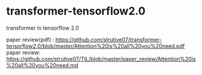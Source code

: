 # transformer-tensorflow2.0
transformer in tensorflow 2.0

paper review(pdf) : https://github.com/strutive07/transformer-tensorflow2.0/blob/master/Attention%20is%20all%20you%20need.pdf
paper review: https://github.com/strutive07/TIL/blob/master/paper_review/Attention%20is%20all%20you%20need.md

